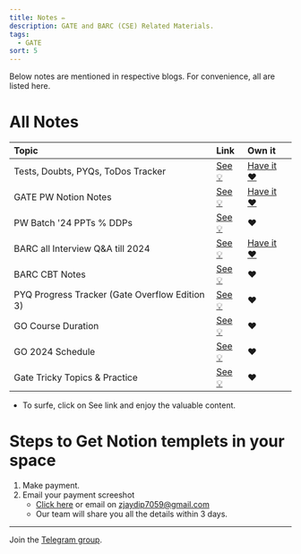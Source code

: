 ```yaml
---
title: Notes ✏️​​
description: GATE and BARC (CSE) Related Materials.
tags:
  - GATE
sort: 5
---
```


Below notes are mentioned in respective blogs. For convenience, all are listed here.

# All Notes
| Topic | Link | Own it |
| :--- | :--- | :--- |
| Tests, Doubts, PYQs, ToDos Tracker |  [See ​💡​](https://jayu.notion.site/bded0e7d2768489a83dba352db1f8f3b?v=744f5dbfadd64155b555b6ad623516af&source=copy_link) | [Have it ❤️​​](upi://pay?pa=jbzala004@okhdfcbank&pn=jbzala004&tn=GATE%20Tracker&am=121&cu=INR) |
| GATE PW Notion Notes | [See ​💡​](https://jayu.notion.site/GATE-PW-26fad873d0824de78e1ec381e057cc68?source=copy_link) | [Have it ❤️​​](upi://pay?pa=jbzala004@okhdfcbank&pn=jbzala004&tn=PW%20Notes&am=199&cu=INR)|
| PW Batch '24 PPTs % DDPs |  [See ​💡​](https://drive.google.com/drive/folders/119OBJ3emc3jIPkaCol6T1U5eaui9NWxc?usp=sharing) | ❤️  |
| BARC all Interview Q&A till 2024 | [See ​💡​](https://jayu.notion.site/1d31fd80404e80109deff1d1a5597254?v=1d31fd80404e803e9415000c8c6d34c2&source=copy_link) | [Have it ❤️​​](upi://pay?pa=jbzala004@okhdfcbank&pn=jbzala004&tn=BARC%20Interview&am=149&cu=INR) |
| BARC CBT Notes | [See ​💡​](https://jayu.notion.site/BARC-CBT-23a1fd80404e80b3a850fcc46c5f5a14?source=copy_link) | ❤️​ |
| PYQ Progress Tracker (Gate Overflow Edition 3) |  [See ​💡​](https://jayu.notion.site/PYQs-List-23a1fd80404e80399b6dfc21db4c0ab2?source=copy_link) | ❤️  |
| GO Course Duration |  [See ​💡​](https://jayu.notion.site/Subjects-Duration-23a1fd80404e809991b7e15776b17e4e?source=copy_link) | ❤️ |
| GO 2024 Schedule |  [See ​💡​](https://jayu.notion.site/GO-Schedule-23a1fd80404e80a889e9ec3f39c1e4ef?source=copy_link) | ❤️  |
| Gate Tricky Topics & Practice |  [See ​💡​](https://jayu.notion.site/Tricky-Topics-Practice-23a1fd80404e803290dbe01b0ff35335?source=copy_link) | ❤️  |


- To surfe, click on See link and enjoy the valuable content.
# Steps to Get Notion templets in your space
1. Make payment.
2. Email your payment screeshot
   - [Click here](mailto:zjaydip7059@gmail.com?subject=Requesting%20access%20to%20Duplicate%20Notion%20Template&body=Attach%20your%20payment%20screenshot%20here.) or email on zjaydip7059@gmail.com
   - Our team will share you all the details within 3 days.
  

---
Join the [Telegram group](https://t.me/+m35kFH5Og6QwNzVl).